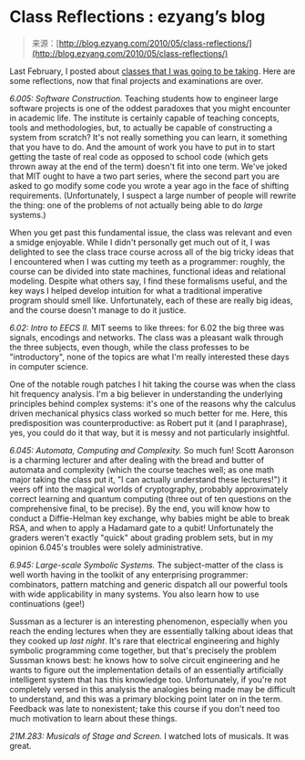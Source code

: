 <!--yml
category: 未分类
date: 2024-07-01 18:18:18
-->

# Class Reflections : ezyang’s blog

> 来源：[http://blog.ezyang.com/2010/05/class-reflections/](http://blog.ezyang.com/2010/05/class-reflections/)

Last February, I posted about [classes that I was going to be taking](http://blog.ezyang.com/2010/02/classes-begin/). Here are some reflections, now that final projects and examinations are over.

*6.005: Software Construction.* Teaching students how to engineer large software projects is one of the oddest paradoxes that you might encounter in academic life. The institute is certainly capable of teaching concepts, tools and methodologies, but, to actually be capable of constructing a system from scratch? It's not really something you can learn, it something that you have to do. And the amount of work you have to put in to start getting the taste of real code as opposed to school code (which gets thrown away at the end of the term) doesn't fit into one term. We've joked that MIT ought to have a two part series, where the second part you are asked to go modify some code you wrote a year ago in the face of shifting requirements. (Unfortunately, I suspect a large number of people will rewrite the thing: one of the problems of not actually being able to do *large* systems.)

When you get past this fundamental issue, the class was relevant and even a smidge enjoyable. While I didn't personally get much out of it, I was delighted to see the class trace course across all of the big tricky ideas that I encountered when I was cutting my teeth as a programmer: roughly, the course can be divided into state machines, functional ideas and relational modeling. Despite what others say, I find these formalisms useful, and the key ways I helped develop intuition for what a traditional imperative program should smell like. Unfortunately, each of these are really big ideas, and the course doesn't manage to do it justice.

*6.02: Intro to EECS II.* MIT seems to like threes: for 6.02 the big three was signals, encodings and networks. The class was a pleasant walk through the three subjects, even though, while the class professes to be "introductory", none of the topics are what I'm really interested these days in computer science.

One of the notable rough patches I hit taking the course was when the class hit frequency analysis. I'm a big believer in understanding the underlying principles behind complex systems: it's one of the reasons why the calculus driven mechanical physics class worked so much better for me. Here, this predisposition was counterproductive: as Robert put it (and I paraphrase), yes, you could do it that way, but it is messy and not particularly insightful.

*6.045: Automata, Computing and Complexity.* So much fun! Scott Aaronson is a charming lecturer and after dealing with the bread and butter of automata and complexity (which the course teaches well; as one math major taking the class put it, "I can actually understand these lectures!") it veers off into the magical worlds of cryptography, probably approximately correct learning and quantum computing (three out of ten questions on the comprehensive final, to be precise). By the end, you will know how to conduct a Diffie-Helman key exchange, why babies might be able to break RSA, and when to apply a Hadamard gate to a qubit! Unfortunately the graders weren't exactly "quick" about grading problem sets, but in my opinion 6.045's troubles were solely administrative.

*6.945: Large-scale Symbolic Systems.* The subject-matter of the class is well worth having in the toolkit of any enterprising programmer: combinators, pattern matching and generic dispatch all our powerful tools with wide applicability in many systems. You also learn how to use continuations (gee!)

Sussman as a lecturer is an interesting phenomenon, especially when you reach the ending lectures when they are essentially talking about ideas that they cooked up *last night*. It's rare that electrical engineering and highly symbolic programming come together, but that's precisely the problem Sussman knows best: he knows how to solve circuit engineering and he wants to figure out the implementation details of an essentially artificially intelligent system that has this knowledge too. Unfortunately, if you're not completely versed in this analysis the analogies being made may be difficult to understand, and this was a primary blocking point later on in the term. Feedback was late to nonexistent; take this course if you don't need too much motivation to learn about these things.

*21M.283: Musicals of Stage and Screen.* I watched lots of musicals. It was great.